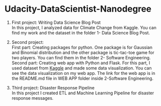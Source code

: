 # Udacity-DataScientist-Nanodegree

1. First project: Writing Data Science Blog Post<br />
In this project, I analyzed data for Climate Change from Kaggle. You can find my work and the dataset in the folder 1- Data Science Blog Post.<br />

2. Second project:<br />
First part: Creating packages for python. One package is for Gaussian and Binomial distribution and the other package is tic-tac-toe game for two players. You can find them in the folder 2- Software Engineering.<br/>
Second part: Creating web app with Python and Flask. For this part, I used dataset from [Kaggle](https://www.kaggle.com/dansbecker/melbourne-housing-snapshot) and made some data visualization. You can see the data visualization on my web app. The link for the web app is in the README.md file in WEB APP folder inside 2-Software Engineering. <br />

3. Third project: Disaster Response Pipeline<br/>
In this project I created ETL and Machine Learning Pipeline for disaster response messages. 
